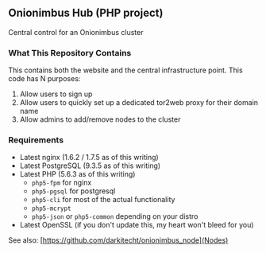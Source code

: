 ## Onionimbus Hub (PHP project)

Central control for an Onionimbus cluster

### What This Repository Contains

This contains both the website and the central infrastructure point.
This code has N purposes:

1. Allow users to sign up
2. Allow users to quickly set up a dedicated tor2web proxy for their domain name
3. Allow admins to add/remove nodes to the cluster

### Requirements

* Latest nginx (1.6.2 / 1.7.5 as of this writing)
* Latest PostgreSQL (9.3.5 as of this writing)
* Latest PHP (5.6.3 as of this writing)
  * `php5-fpm` for nginx
  * `php5-pgsql` for postgresql
  * `php5-cli` for most of the actual functionality
  * `php5-mcrypt`
  * `php5-json` or `php5-common` depending on your distro
* Latest OpenSSL (if you don't update this, my heart won't bleed for you)

See also: [https://github.com/darkitecht/onionimbus_node](Nodes)